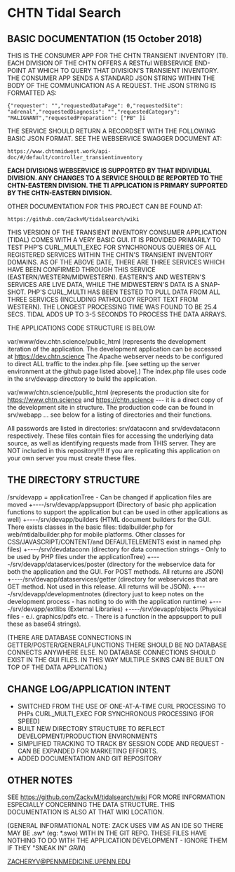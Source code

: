# CHTN Tidal Search

BASIC DOCUMENTATION (15 October 2018)
---------------------------------------------------------------------------------------------------------------------------------------------
THIS IS THE CONSUMER APP FOR THE CHTN TRANSIENT INVENTORY (TI).  EACH DIVISION OF THE CHTN OFFERS A RESTful WEBSERVICE END-POINT AT WHICH TO QUERY THAT DIVISION'S TRANSIENT INVENTORY.  THE CONSUMER APP SENDS A STANDARD JSON STRING WITHIN THE BODY OF THE COMMUNICATION AS A REQUEST.  THE JSON STRING IS FORMATTED AS:

```
{"requester": "","requestedDataPage": 0,"requestedSite": "adrenal","requestedDiagnosis": "","requestedCategory": "MALIGNANT","requestedPreparation": ["PB" ]i
```

THE SERVICE SHOULD RETURN A RECORDSET WITH THE FOLLOWING BASIC JSON FORMAT.  SEE THE WEBSERVICE SWAGGER DOCUMENT AT: 
```
https://www.chtnmidwest.work/api-doc/#/default/controller_transientinventory
```

**EACH DIVISIONS WEBSERVICE IS SUPPORTED BY THAT INDIVIDUAL DIVISION.  ANY CHANGES TO A SERVICE SHOULD BE REPORTED TO THE CHTN-EASTERN DIVISION.  THE TI APPLICATION IS PRIMARY SUPPORTED BY THE CHTN-EASTERN DIVISION.**

OTHER DOCUMENTATION FOR THIS PROJECT CAN BE FOUND AT:
```
https://github.com/ZackvM/tidalsearch/wiki
``` 

THIS VERSION OF THE TRANSIENT INVENTORY CONSUMER APPLICATION (TIDAL) COMES WITH A VERY BASIC GUI.  IT IS PROVIDED PRIMARILY TO TEST PHP'S CURL_MULTI_EXEC FOR SYNCHRONOUS QUERIES OF ALL REGISTERED SERVICES WITHIN THE CHTN'S TRANSIENT INVENTORY DOMAINS.  AS OF THE ABOVE DATE, THERE ARE THREE SERVICES WHICH HAVE BEEN CONFIRMED THROUGH THIS SERVICE (EASTERN/WESTERN/MIDWESTERN). EASTERN'S AND WESTERN'S SERVICES ARE LIVE DATA, WHILE THE MIDWESTERN'S DATA IS A SNAP-SHOT. PHP'S CURL_MULTI HAS BEEN TESTED TO PULL DATA FROM ALL THREE SERVICES (INCLUDING PATHOLOGY REPORT TEXT FROM WESTERN).  THE LONGEST PROCESSING TIME WAS FOUND TO BE 25.4 SECS. TIDAL ADDS UP TO 3-5 SECONDS TO PROCESS THE DATA ARRAYS.   

THE APPLICATIONS CODE STRUCTURE IS BELOW:

var/www/dev.chtn.science/public_html 
  (represents the development iteration of the application. The development application can be accessed at https://dev.chtn.science The Apache webserver needs to be configured to direct ALL traffic to the index.php file. [see setting up the server environment at the github page listed above].)  The index.php file uses code in the srv/devapp directtory to build the application.  

var/www/chtn.science/public_html
  (represents the production site for https://www.chtn.science and https://chtn.science  --- it is a direct copy of the development site in structure. The production code can be found in srv/webapp ... see below for a listing of directories and their functions.  

All passwords are listed in directories:  srv/dataconn and srv/devdataconn respectively.   These files contain files for accessing the underlying data source, as well as identifying requests made from THIS server. They are NOT included in this repository!!!! If you are replicating this application on your own server you must create these files.  
 

THE DIRECTORY STRUCTURE 
---------------------------------------------------------------------------------------------------------------------------------------------

/srv/devapp = applicationTree - Can be changed if application files are moved
   +----/srv/devapp/appsupport 
         (Directory of basic php application functions to support the application but can be used in other applications as well) 
   +----/srv/devapp/builders 
         (HTML document builders for the GUI.  There exists classes in the basic files: tidalbuilder.php for web/mtidalbuilder.php for mobile platforms.  Other classes for CSS/JAVASCRIPT/CONTENT/and DEFAULTELEMENTS exist in named php files)
   +----/srv/devdataconn 
         (directory for data connection strings - Only to be used by PHP files under the applicationTree)
   +----/srv/devapp/dataservices/poster
         (directory for the webservice data for both the application and the GUI.  For POST methods. All returns are JSON)
   +----/srv/devapp/dataservices/getter
         (directory for webservices that are GET method.  Not used in this release.  All returns will be JSON).
   +----/srv/devapp/developmentnotes
         (directory just to keep notes on the development process - has noting to do with the application runtime)
   +----/srv/devapp/extlibs
         (External Libraries) 
   +----/srv/devapp/objects
         (Physical files - e.i. graphics/pdfs etc. - There is a function in the appsupport to pull these as base64 strings).     
     
   (THERE ARE DATABASE CONNECTIONS IN GETTER/POSTER/GENERALFUNCTIONS THERE SHOULD BE NO DATABASE CONNECTS ANYWHERE ELSE.  NO DATABASE CONNECTIONS SHOULD EXIST IN THE GUI FILES.  IN THIS WAY MULTIPLE SKINS CAN BE BUILT ON TOP OF THE DATA APPLICATION.)

CHANGE LOG/APPLICATION INTENT 
---------------------------------------------------------------------------------------------------------------------------------------------
 
   - SWITCHED FROM THE USE OF ONE-AT-A-TIME CURL PROCESSING TO PHPs CURL_MULTI_EXEC FOR SYNCHRONOUS PROCESSING (FOR SPEED)
   - BUILT NEW DIRECTORY STRUCTURE TO REFLECT DEVELOPMENT/PRODUCTION ENVIRONMENTS
   - SIMPLIFIED TRACKING TO TRACK BY SESSION CODE AND REQUEST - CAN BE EXPANDED FOR MARKETING EFFORTS.  
   - ADDED DOCUMENTATION AND GIT REPOSITORY
 
OTHER NOTES
---------------------------------------------------------------------------------------------------------------------------------------------
   SEE https://github.com/ZackvM/tidalsearch/wiki FOR MORE INFORMATION ESPECIALLY CONCERNING THE DATA STRUCTURE.  THIS DOCUMENTATION IS ALSO AT THAT WIKI LOCATION.  

   (GENERAL INFORMATIONAL NOTE:  ZACK USES VIM AS AN IDE SO THERE MAY BE .sw* (eg: *.swo) WITH IN THE GIT REPO.  THESE FILES HAVE NOTHING TO DO WITH THE APPLICATION DEVELOPMENT - IGNORE THEM IF THEY "SNEAK IN" *GRIN*) 
 
   ZACHERYV@PENNMEDICINE.UPENN.EDU
